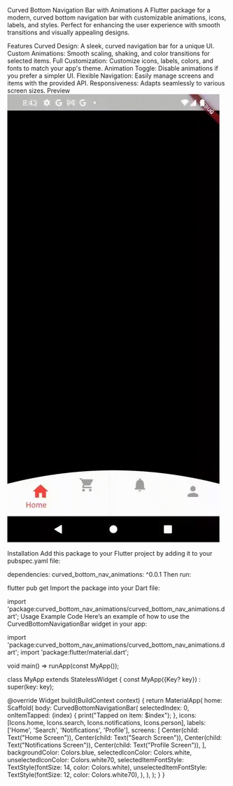 Curved Bottom Navigation Bar with Animations
A Flutter package for a modern, curved bottom navigation bar with customizable animations, icons, labels, and styles. Perfect for enhancing the user experience with smooth transitions and visually appealing designs.

Features
Curved Design: A sleek, curved navigation bar for a unique UI.
Custom Animations: Smooth scaling, shaking, and color transitions for selected items.
Full Customization: Customize icons, labels, colors, and fonts to match your app's theme.
Animation Toggle: Disable animations if you prefer a simpler UI.
Flexible Navigation: Easily manage screens and items with the provided API.
Responsiveness: Adapts seamlessly to various screen sizes.
Preview
![Curved Bottom Navigation Bar Demo](assets/screenshots/curved_bottom_bar.gif)

Installation
Add this package to your Flutter project by adding it to your pubspec.yaml file:

dependencies:
  curved_bottom_nav_animations: ^0.0.1
Then run:

flutter pub get
Import the package into your Dart file:

import 'package:curved_bottom_nav_animations/curved_bottom_nav_animations.dart';
Usage
Example Code
Here’s an example of how to use the CurvedBottomNavigationBar widget in your app:

import 'package:curved_bottom_nav_animations/curved_bottom_nav_animations.dart';
import 'package:flutter/material.dart';

void main() => runApp(const MyApp());

class MyApp extends StatelessWidget {
  const MyApp({Key? key}) : super(key: key);

  @override
  Widget build(BuildContext context) {
    return MaterialApp(
      home: Scaffold(
        body: CurvedBottomNavigationBar(
          selectedIndex: 0,
          onItemTapped: (index) {
            print("Tapped on item: $index");
          },
          icons: [Icons.home, Icons.search, Icons.notifications, Icons.person],
          labels: ['Home', 'Search', 'Notifications', 'Profile'],
          screens: [
            Center(child: Text("Home Screen")),
            Center(child: Text("Search Screen")),
            Center(child: Text("Notifications Screen")),
            Center(child: Text("Profile Screen")),
          ],
          backgroundColor: Colors.blue,
          selectedIconColor: Colors.white,
          unselectedIconColor: Colors.white70,
          selectedItemFontStyle: TextStyle(fontSize: 14, color: Colors.white),
          unselectedItemFontStyle: TextStyle(fontSize: 12, color: Colors.white70),
        ),
      ),
    );
  }
}